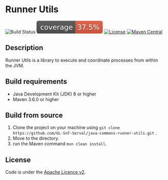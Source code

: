 # Runner Utils

![Build Status](https://github.com/UL-SnT-Serval/json-aggregator/workflows/build/badge.svg)
![Code Coverage](.github/badges/jacoco.svg)
[![License](https://img.shields.io/badge/License-Apache%202.0-blue.svg)](https://opensource.org/licenses/Apache-2.0)
[![Maven Central](https://maven-badges.herokuapp.com/maven-central/lu.uni.serval/commons-runner-utils/badge.svg)](https://search.maven.org/search?q=g:lu.uni.serval%20commons-runner-utils)
## Description

Runner Utils is a library to execute and coordinate processes from within the JVM.

## Build requirements

* Java Development Kit (JDK) 8 or higher
* Maven 3.6.0 or higher

## Build from source

1. Clone the project on your machine using ```git clone https://github.com/UL-SnT-Serval/java-commons-runner-utils.git``` .
2. Move to the directory.
3. run the Maven command ```mvn clean install```.

## License

Code is under the [Apache Licence v2](https://www.apache.org/licenses/LICENSE-2.0.txt).